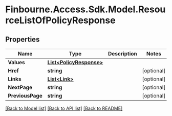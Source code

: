 # Finbourne.Access.Sdk.Model.ResourceListOfPolicyResponse

## Properties

Name | Type | Description | Notes
------------ | ------------- | ------------- | -------------
**Values** | [**List&lt;PolicyResponse&gt;**](PolicyResponse.md) |  | 
**Href** | **string** |  | [optional] 
**Links** | [**List&lt;Link&gt;**](Link.md) |  | [optional] 
**NextPage** | **string** |  | [optional] 
**PreviousPage** | **string** |  | [optional] 

[[Back to Model list]](../README.md#documentation-for-models) [[Back to API list]](../README.md#documentation-for-api-endpoints) [[Back to README]](../README.md)

